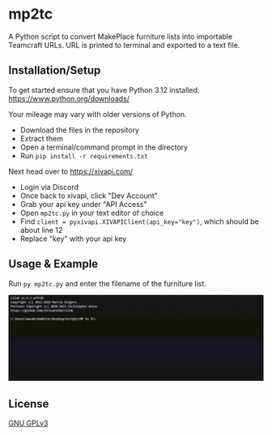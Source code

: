 
# mp2tc

A Python script to convert MakePlace furniture lists into importable Teamcraft URLs. URL is printed to terminal and exported to a text file.





## Installation/Setup

To get started ensure that you have Python 3.12 installed: https://www.python.org/downloads/

Your mileage may vary with older versions of Python.

* Download the files in the repository
* Extract them
* Open a terminal/command prompt in the directory
* Run `pip install -r requirements.txt`

Next head over to https://xivapi.com/

* Login via Discord
* Once back to xivapi, click "Dev Account"
* Grab your api key under "API Access"
* Open `mp2tc.py` in your text editor of choice
* Find `client = pyxivapi.XIVAPIClient(api_key="key")`, which should be about line 12
* Replace "key" with your api key
    
## Usage & Example

Run `py mp2tc.py` and enter the filename of the furniture list.

![mp2tc example](/img/example.gif)

## License

[GNU GPLv3](https://choosealicense.com/licenses/gpl-3.0/)

